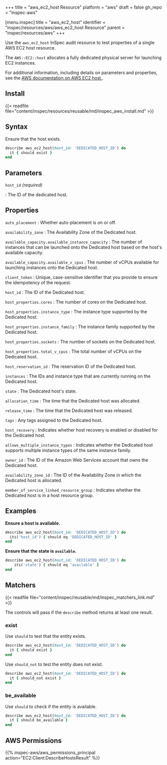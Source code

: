 +++
title = "aws_ec2_host Resource"
platform = "aws"
draft = false
gh_repo = "inspec-aws"

[menu.inspec]
title = "aws_ec2_host"
identifier = "inspec/resources/aws/aws_ec2_host Resource"
parent = "inspec/resources/aws"
+++

Use the `aws_ec2_host` InSpec audit resource to test properties of a single AWS EC2 host resource.

The `AWS::EC2::host` allocates a fully dedicated physical server for launching EC2 instances.

For additional information, including details on parameters and properties, see the [AWS documentation on AWS EC2 host.](https://docs.aws.amazon.com/AWSCloudFormation/latest/UserGuide/aws-resource-ec2-host.html).

## Install

{{< readfile file="content/inspec/resources/reusable/md/inspec_aws_install.md" >}}

## Syntax

Ensure that the host exists.

```ruby
describe aws_ec2_host(host_id: 'DEDICATED_HOST_ID') do
  it { should exist }
end
```

## Parameters

`host_id` _(required)_

: The ID of the dedicated host.

## Properties

`auto_placement`
: Whether auto-placement is on or off.

`availability_zone`
: The Availability Zone of the Dedicated host.

`available_capacity.available_instance_capacity`
: The number of instances that can be launched onto the Dedicated host based on the host's available capacity.

`available_capacity.available_v_cpus`
: The number of vCPUs available for launching instances onto the Dedicated host.

`client_token`
: Unique, case-sensitive identifier that you provide to ensure the idempotency of the request.

`host_id`
: The ID of the Dedicated host.

`host_properties.cores`
: The number of cores on the Dedicated host.

`host_properties.instance_type`
: The instance type supported by the Dedicated host.

`host_properties.instance_family`
: The instance family supported by the Dedicated host.

`host_properties.sockets`
: The number of sockets on the Dedicated host.

`host_properties.total_v_cpus`
: The total number of vCPUs on the Dedicated host.

`host_reservation_id`
: The reservation ID of the Dedicated host.

`instances`
: The IDs and instance type that are currently running on the Dedicated host.

`state`
: The Dedicated host's state.

`allocation_time`
: The time that the Dedicated host was allocated.

`release_time`
: The time that the Dedicated host was released.

`tags`
: Any tags assigned to the Dedicated host.

`host_recovery`
: Indicates whether host recovery is enabled or disabled for the Dedicated host.

`allows_multiple_instance_types`
: Indicates whether the Dedicated host supports multiple instance types of the same instance family.

`owner_id`
: The ID of the Amazon Web Services account that owns the Dedicated host.

`availability_zone_id`
: The ID of the Availability Zone in which the Dedicated host is allocated.

`member_of_service_linked_resource_group`
: Indicates whether the Dedicated host is in a host resource group.

## Examples

**Ensure a host is available.**

```ruby
describe aws_ec2_host(host_id: 'DEDICATED_HOST_ID') do
  its('host_id') { should eq 'DEDICATED_HOST_ID' }
end
```

**Ensure that the state is `available`.**

```ruby
describe aws_ec2_host(host_id: 'DEDICATED_HOST_ID') do
    its('state') { should eq 'available' }
end
```

## Matchers

{{< readfile file="content/inspec/reusable/md/inspec_matchers_link.md" >}}

The controls will pass if the `describe` method returns at least one result.

### exist

Use `should` to test that the entity exists.

```ruby
describe aws_ec2_host(host_id: 'DEDICATED_HOST_ID') do
  it { should exist }
end
```

Use `should_not` to test the entity does not exist.

```ruby
describe aws_ec2_host(host_id: 'DEDICATED_HOST_ID') do
  it { should_not exist }
end
```

### be_available

Use `should` to check if the entity is available.

```ruby
describe aws_ec2_host(host_id: 'DEDICATED_HOST_ID') do
  it { should be_available }
end
```

## AWS Permissions

{{% inspec-aws/aws_permissions_principal action="EC2:Client:DescribeHostsResult" %}}
